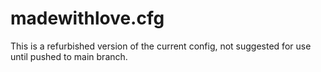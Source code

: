 # madewithlove.cfg

This is a refurbished version of the current config, not suggested for use until pushed to main branch.
